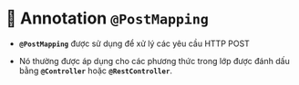 # 🌱 Annotation **`@PostMapping`**

- **`@PostMapping`** được sử dụng để xử lý các yêu cầu HTTP POST

- Nó thường được áp dụng cho các phương thức trong lớp được đánh dấu bằng **`@Controller`** hoặc **`@RestController`**.
